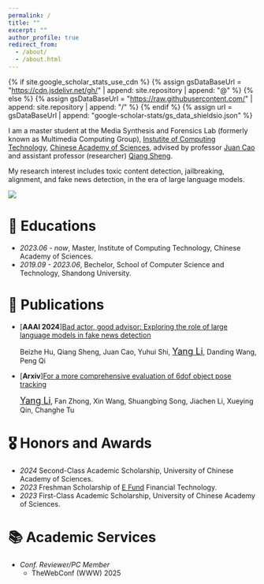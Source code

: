 ```yaml
---
permalink: /
title: ""
excerpt: ""
author_profile: true
redirect_from: 
  - /about/
  - /about.html
---
```


{% if site.google_scholar_stats_use_cdn %}
{% assign gsDataBaseUrl = "https://cdn.jsdelivr.net/gh/" | append: site.repository | append: "@" %}
{% else %}
{% assign gsDataBaseUrl = "https://raw.githubusercontent.com/" | append: site.repository | append: "/" %}
{% endif %}
{% assign url = gsDataBaseUrl | append: "google-scholar-stats/gs_data_shieldsio.json" %}

<span class='anchor' id='about-me'></span>

I am a master student at the Media Synthesis and Forensics Lab (formerly known as Multimedia Computing Group), [Instutite of Computing Technology](http://www.ict.ac.cn/), [Chinese Academy of Sciences](http://www.cas.cn/), advised by professor [Juan Cao](https://scholar.google.com/citations?user=fSBdNg0AAAAJ) and assistant professor (researcher) [Qiang Sheng](https://sheng-qiang.github.io).

My research interest includes toxic content detection, jailbreaking, alignment, and fake news detection, in the era of large language models.
<!-- I have published more than 100 papers at the top international AI conferences with total <a href='https://scholar.google.com/citations?user=D09OAbQAAAAJ'>google scholar citations <strong><span id='total_cit'>260000+</span></strong></a> -->

<a href='https://scholar.google.com/citations?user=D09OAbQAAAAJ'><img src="https://img.shields.io/endpoint?url={{ url | url_encode }}&logo=Google%20Scholar&labelColor=f6f6f6&color=9cf&style=flat&label=citations"></a>


<!-- # 🔥 News
- *2022.02*: &nbsp;🎉🎉 Lorem ipsum dolor sit amet, consectetur adipiscing elit. Vivamus ornare aliquet ipsum, ac tempus justo dapibus sit amet. 
- *2022.02*: &nbsp;🎉🎉 Lorem ipsum dolor sit amet, consectetur adipiscing elit. Vivamus ornare aliquet ipsum, ac tempus justo dapibus sit amet.  -->

# 📖 Educations
- *2023.06 - now*, Master, Institute of Computing Technology, Chinese Academy of Sciences. 
- *2019.09 - 2023.06*, Bechelor, School of Computer Science and Technology, Shandong University.

# 📝 Publications 

<!-- <div class='paper-box'><div class='paper-box-image'><div><div class="badge">CVPR 2016</div><img src='images/500x300.png' alt="sym" width="100%"></div></div>
<div class='paper-box-text' markdown="1">

[Deep Residual Learning for Image Recognition](https://openaccess.thecvf.com/content_cvpr_2016/papers/He_Deep_Residual_Learning_CVPR_2016_paper.pdf)

**Kaiming He**, Xiangyu Zhang, Shaoqing Ren, Jian Sun

[**Project**](https://scholar.google.com/citations?view_op=view_citation&hl=zh-CN&user=DhtAFkwAAAAJ&citation_for_view=DhtAFkwAAAAJ:ALROH1vI_8AC) <strong><span class='show_paper_citations' data='DhtAFkwAAAAJ:ALROH1vI_8AC'></span></strong>
- Lorem ipsum dolor sit amet, consectetur adipiscing elit. Vivamus ornare aliquet ipsum, ac tempus justo dapibus sit amet. 
</div>
</div> -->

- \[**AAAI 2024**\][Bad actor, good advisor: Exploring the role of large language models in fake news detection](https://github.com/ICTMCG/ARG)
  
  Beizhe Hu, Qiang Sheng, Juan Cao, Yuhui Shi, <u><font size=4>Yang Li</font></u>, Danding Wang, Peng Qi

- \[**Arxiv**\][For a more comprehensive evaluation of 6dof object pose tracking](https://arxiv.org/abs/2309.07796)
  
  <u><font size=4>Yang Li</font></u>, Fan Zhong, Xin Wang, Shuangbing Song, Jiachen Li, Xueying Qin, Changhe Tu

# 🎖 Honors and Awards
- *2024* Second-Class Academic Scholarship, University of Chinese Academy of Sciences. 
- *2023* Freshman Scholarship of [E Fund](https://www.efunds.com.cn/index.shtml) Financial Technology. 
- *2023* First-Class Academic Scholarship, University of Chinese Academy of Sciences. 

<!-- # 💬 Invited Talks
- *2021.06*, Lorem ipsum dolor sit amet, consectetur adipiscing elit. Vivamus ornare aliquet ipsum, ac tempus justo dapibus sit amet. 
- *2021.03*, Lorem ipsum dolor sit amet, consectetur adipiscing elit. Vivamus ornare aliquet ipsum, ac tempus justo dapibus sit amet.  \| [\[video\]](https://github.com/)

# 💻 Internships
- *2019.05 - 2020.02*, [Lorem](https://github.com/), China. -->

# 📚 Academic Services
- *Conf. Reviewer/PC Member*
  - TheWebConf (WWW) 2025
